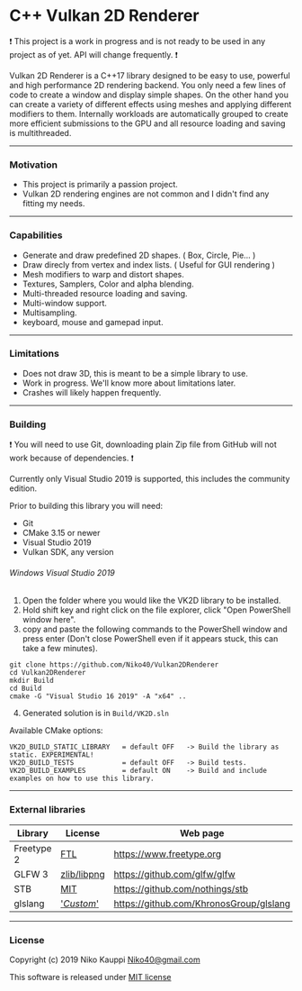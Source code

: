 
# C++ Vulkan 2D Renderer

:exclamation: This project is a work in progress and is not ready to be used in any project as of yet. API will change frequently. :exclamation:

Vulkan 2D Renderer is a C++17 library designed to be easy to use, powerful and high performance 2D rendering backend.
You only need a few lines of code to create a window and display simple shapes.
On the other hand you can create a variety of different effects using meshes and applying different modifiers to them.
Internally workloads are automatically grouped to create more efficient submissions to the GPU and all resource loading and saving is multithreaded.

------

### Motivation

- This project is primarily a passion project.
- Vulkan 2D rendering engines are not common and I didn't find any fitting my needs.

------

### Capabilities

- Generate and draw predefined 2D shapes. ( Box, Circle, Pie... )
- Draw direcly from vertex and index lists. ( Useful for GUI rendering )
- Mesh modifiers to warp and distort shapes.
- Textures, Samplers, Color and alpha blending.
- Multi-threaded resource loading and saving.
- Multi-window support.
- Multisampling.
- keyboard, mouse and gamepad input.

------

### Limitations

- Does not draw 3D, this is meant to be a simple library to use.
- Work in progress. We'll know more about limitations later.
- Crashes will likely happen frequently.

------

### Building

:exclamation: You will need to use Git, downloading plain Zip file from GitHub will not work because of dependencies. :exclamation:

Currently only Visual Studio 2019 is supported, this includes the community edition.

Prior to building this library you will need:
- Git
- CMake 3.15 or newer
- Visual Studio 2019
- Vulkan SDK, any version


###### Windows Visual Studio 2019
1. Open the folder where you would like the VK2D library to be installed.
2. Hold shift key and right click on the file explorer, click "Open PowerShell window here".
3. copy and paste the following commands to the PowerShell window and press enter (Don't close PowerShell even if it appears stuck, this can take a few minutes).
```
git clone https://github.com/Niko40/Vulkan2DRenderer
cd Vulkan2DRenderer
mkdir Build
cd Build
cmake -G "Visual Studio 16 2019" -A "x64" ..
```
4. Generated solution is in `Build/VK2D.sln`

Available CMake options:
```
VK2D_BUILD_STATIC_LIBRARY   = default OFF   -> Build the library as static. EXPERIMENTAL!
VK2D_BUILD_TESTS            = default OFF   -> Build tests.
VK2D_BUILD_EXAMPLES         = default ON    -> Build and include examples on how to use this library.
```

------

### External libraries

| Library | License | Web page |
| --- | --- | --- |
| Freetype 2 | [FTL](https://git.savannah.gnu.org/cgit/freetype/freetype2.git/tree/docs/FTL.TXT) | https://www.freetype.org |
| GLFW 3 | [zlib/libpng](https://github.com/glfw/glfw/blob/master/LICENSE.md) | https://github.com/glfw/glfw |
| STB | [MIT](https://github.com/nothings/stb/blob/master/LICENSE) | https://github.com/nothings/stb |
| glslang | ['*Custom*'](https://github.com/KhronosGroup/glslang/blob/master/LICENSE.txt) | https://github.com/KhronosGroup/glslang |

------

### License

Copyright (c) 2019 Niko Kauppi Niko40@gmail.com

This software is released under [MIT license](LICENSE.md)

